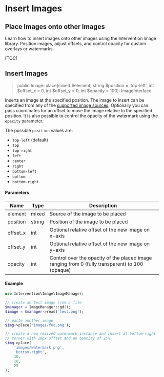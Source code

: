 # Insert Images
## Place Images onto other Images
Learn how to insert images onto other images using the Intervention Image library. Position images, adjust offsets, and control opacity for custom overlays or watermarks.

[TOC]

## Insert Images

> public Image::place(mixed $element, string $position = 'top-left', int $offset_x = 0, int $offset_y = 0, int $opacity = 100): ImageInterface

Inserts an image at the specified position. The image to insert can be specified
from any of the [supported image
sources](/v3/basics/instantiation#reading-image-sources). Optionally you can
pass coordinates for an offset to move the image relative to the specified
position. It is also possible to control the opacity of the watermark using the
`opacity` parameter.

The possible `position` values are:

- `top-left` (default)
- `top`
- `top-right`
- `left`
- `center`
- `right`
- `bottom-left`
- `bottom`
- `bottom-right`

#### Parameters

| Name | Type | Description |
| - | - | - |
| element | mixed | Source of the image to be placed |
| position | string | Position of the image to be placed |
| offset_x | int | Optional relative offset of the new image on x-axis |
| offset_y | int | Optional relative offset of the new image on y-axis |
| opacity | int | Control over the opacity of the placed image ranging from 0 (fully transparent) to 100 (opaque) |

#### Example

```php
use Intervention\Image\ImageManager;

// create an test image from a file
$manager = ImageManager::gd();
$image = $manager->read('test.png');

// paste another image
$img->place('images/foo.png');

// create a new resized watermark instance and insert at bottom-right 
// corner with 10px offset and an opacity of 25%
$img->place(
    'images/watermark.png',
    'bottom-right', 
    10, 
    10,
    25
);
```
